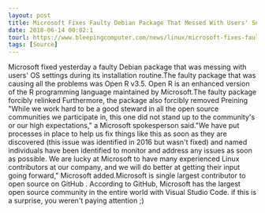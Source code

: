 ```yaml
---
layout: post
title: Microsoft Fixes Faulty Debian Package That Messed With Users' Settings
date: 2018-06-14 00:02:1
tourl: https://www.bleepingcomputer.com/news/linux/microsoft-fixes-faulty-debian-package-that-messed-with-users-settings/
tags: [Source]
---
```

Microsoft fixed yesterday a faulty Debian package that was messing with users' OS settings during its installation routine.The faulty package that was causing all the problems was Open R v3.5. Open R is an enhanced version of the R programming language maintained by Microsoft.The faulty package forcibly relinked Furthermore, the package also forcibly removed Preining "While we work hard to be a good steward in all the open source communities we participate in, this one did not stand up to the community's or our high expectations," a Microsoft spokesperson said."We have put processes in place to help us fix things like this as soon as they are discovered (this issue was identified in 2016 but wasn't fixed) and named individuals have been identified to monitor and address any issues as soon as possible. We are lucky at Microsoft to have many experienced Linux contributors at our company, and we will do better at getting their input going forward," Microsoft added.Microsoft is single largest contributor to open source on GitHub . According to GitHub, Microsoft has the largest open source community in the entire world with Visual Studio Code. if this is a surprise, you weren't paying attention ;) 